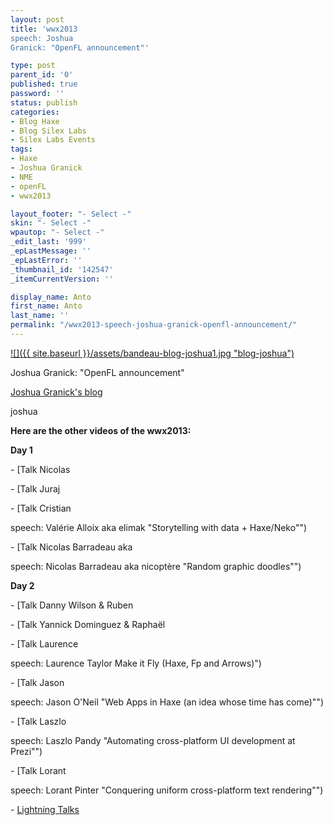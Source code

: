 ```yaml
---
layout: post
title: 'wwx2013
speech: Joshua
Granick: "OpenFL announcement"'

type: post
parent_id: '0'
published: true
password: ''
status: publish
categories:
- Blog Haxe
- Blog Silex Labs
- Silex Labs Events
tags:
- Haxe
- Joshua Granick
- NME
- openFL
- wwx2013

layout_footer: "- Select -"
skin: "- Select -"
wpautop: "- Select -"
_edit_last: '999'
_epLastMessage: ''
_epLastError: ''
_thumbnail_id: '142547'
_itemCurrentVersion: ''

display_name: Anto
first_name: Anto
last_name: ''
permalink: "/wwx2013-speech-joshua-granick-openfl-announcement/"
---
```


[![]({{ site.baseurl }}/assets/bandeau-blog-joshua1.jpg "blog-joshua")](http://www.joshuagranick.com/blog/)

Joshua
Granick: "OpenFL announcement"

[Joshua Granick's blog](http://www.joshuagranick.com/blog/ "Joshua Granick Blog")

joshua

**Here are the other videos of the wwx2013:**

**Day 1**

- [Talk Nicolas


- [Talk Juraj


- [Talk Cristian



speech: Valérie Alloix aka elimak "Storytelling with data + Haxe/Neko"")

- [Talk Nicolas Barradeau aka

speech: Nicolas Barradeau aka nicoptère "Random graphic doodles"")

**Day 2**

- [Talk Danny Wilson & Ruben


- [Talk Yannick Dominguez & Raphaël


- [Talk Laurence

speech: Laurence Taylor Make it Fly (Haxe, Fp and Arrows)")

- [Talk Jason

speech: Jason O'Neil "Web Apps in Haxe (an idea whose time has come)"")

- [Talk Laszlo

speech: Laszlo Pandy "Automating cross-platform UI development at Prezi"")

- [Talk Lorant

speech: Lorant Pinter "Conquering uniform cross-platform text rendering"")

- [Lightning Talks](https://www.silexlabs.org/?p=143115 "wwx2013 Lightning Talks")